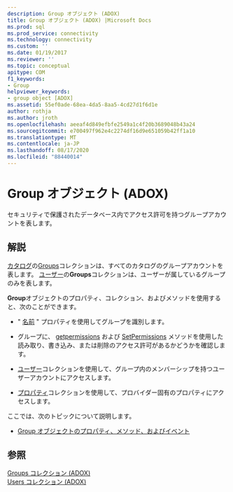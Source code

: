 ```yaml
---
description: Group オブジェクト (ADOX)
title: Group オブジェクト (ADOX) |Microsoft Docs
ms.prod: sql
ms.prod_service: connectivity
ms.technology: connectivity
ms.custom: ''
ms.date: 01/19/2017
ms.reviewer: ''
ms.topic: conceptual
apitype: COM
f1_keywords:
- Group
helpviewer_keywords:
- group object [ADOX]
ms.assetid: 55ef0ade-68ea-4da5-8aa5-4cd27d1f6d1e
author: rothja
ms.author: jroth
ms.openlocfilehash: aeeaf4d849efbfe2549a1c4f20b3689048b43a24
ms.sourcegitcommit: e700497f962e4c2274df16d9e651059b42ff1a10
ms.translationtype: MT
ms.contentlocale: ja-JP
ms.lasthandoff: 08/17/2020
ms.locfileid: "88440014"
---
```

# <a name="group-object-adox"></a>Group オブジェクト (ADOX)
セキュリティで保護されたデータベース内でアクセス許可を持つグループアカウントを表します。  
  
## <a name="remarks"></a>解説  
 [カタログ](../../../ado/reference/adox-api/catalog-object-adox.md)の[Groups](../../../ado/reference/adox-api/groups-collection-adox.md)コレクションは、すべてのカタログのグループアカウントを表します。 [ユーザー](../../../ado/reference/adox-api/user-object-adox.md)の**Groups**コレクションは、ユーザーが属しているグループのみを表します。  
  
 **Group**オブジェクトのプロパティ、コレクション、およびメソッドを使用すると、次のことができます。  
  
-   " [名前](../../../ado/reference/adox-api/name-property-adox.md) " プロパティを使用してグループを識別します。  
  
-   グループに、 [getpermissions](../../../ado/reference/adox-api/getpermissions-method-adox.md) および [SetPermissions](../../../ado/reference/adox-api/setpermissions-method-adox.md) メソッドを使用した読み取り、書き込み、または削除のアクセス許可があるかどうかを確認します。  
  
-   [ユーザー](../../../ado/reference/adox-api/users-collection-adox.md)コレクションを使用して、グループ内のメンバーシップを持つユーザーアカウントにアクセスします。  
  
-   [プロパティ](../../../ado/reference/ado-api/properties-collection-ado.md)コレクションを使用して、プロバイダー固有のプロパティにアクセスします。  
  
 ここでは、次のトピックについて説明します。  
  
-   [Group オブジェクトのプロパティ、メソッド、およびイベント](../../../ado/reference/adox-api/group-object-properties-methods-and-events.md)  
  
## <a name="see-also"></a>参照  
 [Groups コレクション (ADOX)](../../../ado/reference/adox-api/groups-collection-adox.md)   
 [Users コレクション (ADOX)](../../../ado/reference/adox-api/users-collection-adox.md)
